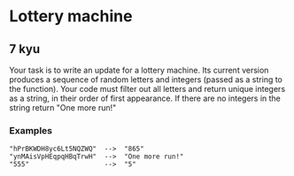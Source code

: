 # Lottery machine
## 7 kyu

Your task is to write an update for a lottery machine. Its current version produces a sequence of random letters and integers (passed as a string to the function). Your code must filter out all letters and return unique integers as a string, in their order of first appearance. If there are no integers in the string return "One more run!"

### Examples
```
"hPrBKWDH8yc6Lt5NQZWQ"  -->  "865"
"ynMAisVpHEqpqHBqTrwH"  -->  "One more run!"
"555"                   -->  "5"
```

